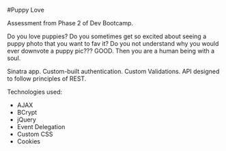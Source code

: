 #Puppy Love

Assessment from Phase 2 of Dev Bootcamp. 

Do you love puppies? Do you sometimes get so excited about seeing a puppy photo that you want to fav it? Do you not understand why you would ever downvote a puppy pic??? GOOD. Then you are a human being with a soul.

Sinatra app. Custom-built authentication. Custom Validations. API designed to follow principles of REST.

Technologies used:
* AJAX
* BCrypt
* jQuery
* Event Delegation
* Custom CSS
* Cookies
